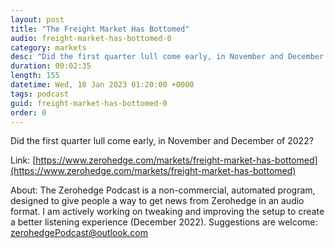```yaml
---
layout: post
title: "The Freight Market Has Bottomed"
audio: freight-market-has-bottomed-0
category: markets
desc: "Did the first quarter lull come early, in November and December of 2022? "
duration: 00:02:35
length: 155
datetime: Wed, 18 Jan 2023 01:20:00 +0000
tags: podcast
guid: freight-market-has-bottomed-0
order: 0
---
```

Did the first quarter lull come early, in November and December of 2022? 

Link: [https://www.zerohedge.com/markets/freight-market-has-bottomed](https://www.zerohedge.com/markets/freight-market-has-bottomed)

About: The Zerohedge Podcast is a non-commercial, automated program, designed to give people a way to get news from Zerohedge in an audio format.  I am actively working on tweaking and improving the setup to create a better listening experience (December 2022).  Suggestions are welcome: [zerohedgePodcast@outlook.com](mailto:zerohedgePodcast@outlook.com)